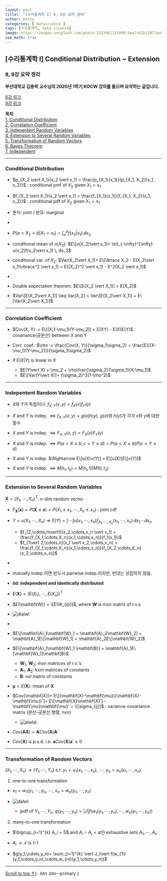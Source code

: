 ```yaml
---
layout: post
title:  "[수리통계학 I] 8, 9강 요약 정리"
author: becky
categories: [ datascience ]
tags: [수리통계학, data science]
image: https://images.unsplash.com/photo-1523961131990-5ea7c61b2107?q=80&w=1974&auto=format&fit=crop&ixlib=rb-4.0.3&ixid=M3wxMjA3fDB8MHxwaG90by1wYWdlfHx8fGVufDB8fHx8fA%3D%3D
use_math: true
---
```


## [수리통계학 I] Conditional Distribution ~ Extension      
### 8, 9강 요약 정리  

**부산대학교 김충락 교수님의 2020년 1학기 KOCW 강의를 들으며 요약하는 글입니다.**  

[8강 링크](http://www.kocw.net/home/enrolment/enrolmentView.do?cid=7c789810ade43386&lid=2cea1b5099b279f6)  
[9강 링크](http://www.kocw.net/home/enrolment/enrolmentView.do?cid=7c789810ade43386&lid=3f6f08d56688f46b)  


**목차**  
[1. Conditional Distribution](#conditional-distribution)  
[2. Correlation Coefficient](#correlation-coefficient)  
[3. Indepentent Random Variables](#indepentent-random-variables)  
[4. Extension to Several Random Variables](#extension-to-several-random-variables)  
[5. Transformation of Random Vectors](#transformation-of-random-vectors)  
[6. Bayes Theorem](#bayes-theorem)  
[7. Independent](#independent)  

---  

### Conditional Distribution  

* $p_{X_2 \vert X_1}(x_2 \vert x_1) = \frac{p_{X_1}(x_1)}{p_{X_1, X_2}(x_1, x_2)}$ : conditional pmf of $X_2$ given $X_1= x_1$  
* $f_{X_2 \vert X_1}(x_2 \vert x_1) = \frac{f_{X_1}(x_1)}{f_{X_1, X_2}(x_1, x_2)}$ : conditional pdf of $X_2$ given $X_1= x_1$  

* 분자: joint / 분모: marginal  

-

* $P(a < X_2 < b \vert X_1=x_1) = \int_{a}^{b} f(x_2 \vert x_1) \, dx_2$  


* conditional mean of $u(X_2)$: $E\[u(X_2)\vert x_1]= \int_{-\infty}^{\infty} u(x_2)f(x_2\vert x_1) \, dx_2$  
* conditional var. of $X_2$: $Var(X_2\vert X_1)= E\[\lbrace X_2 - E(X_2\vert x_1)\rbrace^2 \vert x_1] = E({X_2}^2 \vert x_1) - E^2(X_2 \vert x_1)$  

-

* Double expectation theorem: $E\[E(X_2 \vert X_1)] = E(X_2)$  

* $Var\[E(X_2\vert X_1)] \leq Var(X_2) = Var\[E(X_2\vert X_1)] + E\[Var(X_2\vert X_1)]$  


---  

### Correlation Coefficient  

* $Cov(X, Y) := E\[(X_1-\mu_1)(Y-\mu_2)] = E(XY) - E(X)E(Y)$ : covariance(공분산) between X and Y  

* Corr. coef.: $\rho := \frac{Cov(X, Y)}{\sigma_1\sigma_2} = \frac{E\[(X-\mu_1)(Y-\mu_2)]}{\sigma_1\sigma_2}$  



* if $E(X\vert Y)$ is linear in $X$  
  + $E(Y\vert X) = \mu_2 + \rho\frac{\sigma_2}{\sigma_1}(X-\mu_1)$  
  + $E\[Var(Y\vert X)]= {\sigma_2}^2(1-\rho^2)$  
  

---  

### Indepentent Random Variables  

* $X$와 $Y$가 독립이다: $f_{X,Y}(x,y)= f_X(x)f_Y(y)$  

* $X$ and $Y$ is indep. $\Leftrightarrow f_{X,Y}(x,y)= g(x)h(y)$, $g(x)$와 $h(y)$가 각각 x와 y에 대한 함수  


* $X$ and $Y$ is indep. $\Leftrightarrow F_{X,Y}(x,y) = F_X(x)F_Y(y)$  


* $X$ and $Y$ is indep. $\Leftrightarrow P(a < X \leq b, c < Y \leq d) = P(a < X \leq b)P(c < Y \leq d)$  


* $X$ and $Y$ is indep. $\Rightarrow E\[u(X)v(Y)] = E\[u(X)]E\[v(Y)]$  

* $X$ and $Y$ is indep. $\Leftrightarrow M(t_1, t_2)= M(t_1,0)M(0,t_2)$  


---  

### Extension to Several Random Variables  

$\mathbf{X} = (X_1, \cdots, X_n)^T$: n-dim random vector  

* $F_{\mathbf{X}}(\mathbf{x}) = P(\mathbf{X} \leq \mathbf{x}) = P(X_1 \leq x_1, \cdots, X_n \leq x_n)$ : joint cdf  

* $Y= u(X_1, \cdots, X_n) \Rightarrow E(Y)= \int \cdots \int u(x_1,\cdots,x_n)f_{X_1,\cdots,X_n}(x_1,\cdots,x_n) \, dx_1\cdots dx_n$  
  + $f_{2,\cdots,n\vert1}(x_2,\cdots,x_n \vert x_1) = \frac{f_{X_1,\cdots,X_n}(x_1,\cdots,x_n)}{f_1(x_1)}$  
  + $f_{1\vert 2,\cdots,n}(x_1 \vert x_2,\cdots,x_n) = \frac{f_{X_1,\cdots,X_n}(x_1,\cdots,x_n)}{f_{X_2,\cdots,X_n}(x_2,\cdots,x_n)}$  

-
* mutually indep.이면 반드시 pairwise indep.이지만, 반대는 성립하지 않음.  

* **iid: independent and identically distributed**  

* $E(\mathbf{X}) = (E(X_1),\cdots,E(X_n))^T$  
* $E(\mathbf{W}) = \[E(W_{ij})]$, where $\mathbf{W}$ is mxn matrix of r.v.s  

* ![dlalwl](https://i.imgur.com/Iwhbqf5.jpeg)  


-
* $E\[\mathbf{A}_1\mathbf{W}_1 + \mathbf{A}_2\mathbf{W}_2] = \mathbf{A}_1E\[\mathbf{W}_1] + \mathbf{A}_2E\[\mathbf{W}_2]$  
* $E\[\mathbf{A}_1\mathbf{W}_1 \mathbf{B}] = \mathbf{A}_1E\[\mathbf{W}_1]\mathbf{B}$  
  + $\mathbf{W}_1$, $\mathbf{W}_2$: mxn matrices of r.v.'s  
  + $\mathbf{A}_1$, $\mathbf{A}_2$: kxm matrices of constants  
  + $\mathbf{B}$: nxl matrix of constants  


* $\mathbf{\mu} = E(\mathbf{X})$: mean of $\mathbf{X}$  
* $Cov(\mathbf{X})= E\[(\mathbf{X}-\mathbf{\mu})(\mathbf{X}-\mathbf{\mu})']= E\[\mathbf{X}\mathbf{X}'] - \mathbf{\mu}\mathbf{\mu}' = \[\sigma_{ij}]$ : variance-covariance matrix (분산-공분산 행렬, nxn)  
  + ![alwlal](https://i.imgur.com/ykmbhkF.jpeg)  


* $Cov(\mathbf{AX}) = \mathbf{A}Cov(\mathbf{X})\mathbf{A}'$  

* $Cov(\mathbf{X})$ is p.s.d. i.e. $\mathbf{a}Cov(\mathbf{X})\mathbf{a}' \geq 0$  



---  

### Transformation of Random Vectors  


$(X_1,\cdots,X_n) \rightarrow (Y_1,\cdots,Y_n)$  s.t. $y_1= u_1(x_1,\cdots,x_n)$, $\cdots$, $y_n= u_n(x_1,\cdots,x_n)$  

1. one-to-one transformation  
  * $x_1= w_1(y_1,\cdots,y_n$, $\cdots$, $x_n= w_n(y_1,\cdots,y_n)$  
  * ![dalwl](https://i.imgur.com/qYBE88Z.jpeg)  
  
    * jpdf of $Y_1,\cdots,Y_n$: $g(y_1,\cdots,y_n)= \vert J\vert f(w_1(y_1,\cdots,y_n),\cdots,w_n(y_1,\cdots,y_n))$  
  

2. many-to-one transformation  
  * $\bigcup_{i=1}^{k} A_i = S$ and $A_i \cap A_j = \emptyset$인 exhaustive sets $A_1,\cdots, A_n$  
  * $A_i \longrightarrow \mathscr{T}$ is 1-1  
  
  * $g(y_1,\cdots,y_n)= \sum_{i=1}^{k} \vert J_i\vert f(w_{1i}(y_1,\cdots,y_n),\cdots,w_{ni}(y_1,\cdots,y_n))$  
  
  



---  


[Scroll to top ↑](#){: .btn .btn--primary }  





